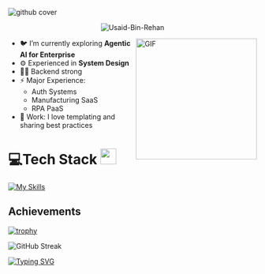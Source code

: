 ![github cover](https://github.com/Syed007Hassan/Syed007Hassan/assets/104893311/dead2d22-a0da-4ab1-8443-c7325b0a057e)


<p align="center"> 
  <img src="https://komarev.com/ghpvc/?username=Usaid-Bin-Rehan&label=Profile%20views&color=0e75b6&style=flat" alt="Usaid-Bin-Rehan" /> 
</p>


<img align="right" alt="GIF" height="245px" src="https://user-images.githubusercontent.com/104893311/219148682-fd27b1a7-85a4-4ac7-8a49-6025a58fb62c.gif" />

- 🐦 I’m currently exploring **Agentic AI for Enterprise**
- ⚙️ Experienced in **System Design**
- 💪🏼 Backend strong
- ⚡ Major Experience:
    - Auth Systems
    - Manufacturing SaaS
    - RPA PaaS
- 💼 Work: I love templating and sharing best practices

<p>
</p>

# 💻Tech Stack <img src = "https://media2.giphy.com/media/QssGEmpkyEOhBCb7e1/giphy.gif?cid=ecf05e47a0n3gi1bfqntqmob8g9aid1oyj2wr3ds3mg700bl&rid=giphy.gif" width = 32px> 

[![My Skills](https://skillicons.dev/icons?i=py,cs,java,ts,dotnet,nextjs,angular,nodejs,express,nestjs,spring,postgres,mongodb,aws,azure,docker,kubernetes,jenkins,terraform,prometheus,grafana&theme=dark)](https://skillicons.dev)

<!-- Trophy -->
## Achievements
[![trophy](https://github-profile-trophy.vercel.app/?username=Usaid-Bin-Rehan&r&title=Stars,Repositories,Commits,Issues,PullRequest,MultiLanguage&theme=matrix)](https://github.com/ryo-ma/github-profile-trophy)

<!-- GitHub Streaks -->
![GitHub Streak](https://github-readme-streak-stats.herokuapp.com/?user=Usaid-Bin-Rehan&theme=tokyonight)

<!-- Typing SVG -->
[![Typing SVG](https://readme-typing-svg.demolab.com/?lines=MVP+Open-Source+Contributions+below:&color=%232ecc71)](https://git.io/typing-svg)
